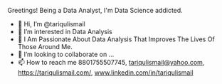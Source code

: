 Greetings!
Being a Data Analyst, I'm Data Science addicted.


- 👋 Hi, I’m @tariqulismail
- 👀 I’m interested in Data Analysis
- 🌱 I Am Passionate About Data Analysis That Improves The Lives Of Those Around Me. 
- 💞️ I’m looking to collaborate on ...
- 📫 How to reach me 8801755507745, tariqulismail@yahoo.com, https://tariqulismail.com/, www.linkedin.com/in/tariqulismail

<!---
tariqulismail/tariqulismail is a ✨ special ✨ repository because its `README.md` (this file) appears on your GitHub profile.
You can click the Preview link to take a look at your changes.
--->
